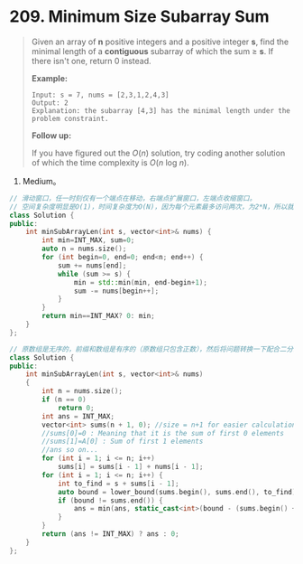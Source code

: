 # 209. Minimum Size Subarray Sum

> Given an array of **n** positive integers and a positive integer **s**, find the minimal length of a **contiguous** subarray of which the sum ≥ **s**. If there isn't one, return 0 instead.
>
> **Example:** 
>
> ```
> Input: s = 7, nums = [2,3,1,2,4,3]
> Output: 2
> Explanation: the subarray [4,3] has the minimal length under the problem constraint.
> ```
>
> **Follow up:**
>
> If you have figured out the *O*(*n*) solution, try coding another solution of which the time complexity is *O*(*n* log *n*). 

1. Medium。

```cpp
// 滑动窗口，任一时刻仅有一个端点在移动，右端点扩展窗口，左端点收缩窗口。
// 空间复杂度明显是O(1)，时间复杂度为O(N)，因为每个元素最多访问两次，为2*N，所以就是O(N)，不要以为嵌套循环就是O(N^2)。
class Solution {
public:
    int minSubArrayLen(int s, vector<int>& nums) {
        int min=INT_MAX, sum=0;
        auto n = nums.size();
        for (int begin=0, end=0; end<n; end++) {
            sum += nums[end];
            while (sum >= s) {
                min = std::min(min, end-begin+1);
                sum -= nums[begin++];
            }
        }
        return min==INT_MAX? 0: min;
    }
};
```

```cpp
// 原数组是无序的，前缀和数组是有序的（原数组只包含正数），然后将问题转换一下配合二分查找。
class Solution {
public:
    int minSubArrayLen(int s, vector<int>& nums)
    {
        int n = nums.size();
        if (n == 0)
            return 0;
        int ans = INT_MAX;
        vector<int> sums(n + 1, 0); //size = n+1 for easier calculations
        //sums[0]=0 : Meaning that it is the sum of first 0 elements
        //sums[1]=A[0] : Sum of first 1 elements
        //ans so on...
        for (int i = 1; i <= n; i++)
            sums[i] = sums[i - 1] + nums[i - 1];
        for (int i = 1; i <= n; i++) {
            int to_find = s + sums[i - 1];
            auto bound = lower_bound(sums.begin(), sums.end(), to_find);
            if (bound != sums.end()) {
                ans = min(ans, static_cast<int>(bound - (sums.begin() + i - 1)));
            }
        }
        return (ans != INT_MAX) ? ans : 0;
    }
};
```

